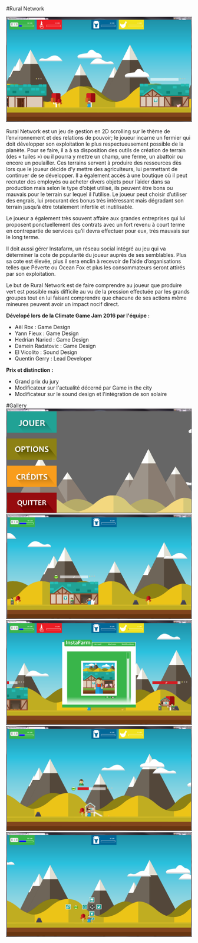 #Rural Network

![alt text](Screenshot/view.png)

Rural Network est un jeu de gestion en 2D scrolling sur le thème de l’environnement et des relations de pouvoir; le joueur incarne un fermier qui doit développer son exploitation le plus respectueusement possible de la planète. 
Pour se faire, il a à sa disposition des outils de création de terrain (des « tuiles ») ou il pourra y mettre un champ, une ferme, un abattoir ou encore un poulailler. Ces terrains servent à produire des ressources dès lors que le joueur décide d’y mettre des agriculteurs, lui permettant de continuer de se développer. 
Il a également accès à une boutique où il peut recruter des employés ou acheter divers objets pour l’aider dans sa production mais selon le type d’objet utilisé, ils peuvent être bons ou mauvais pour le terrain sur lequel il l’utilise. Le joueur peut choisir d’utiliser des engrais, lui procurant des bonus très intéressant mais dégradant son terrain jusqu’à être totalement infertile et inutilisable. 

Le joueur a également très souvent affaire aux grandes entreprises qui lui proposent ponctuellement des contrats avec un fort revenu à court terme en contrepartie de services qu’il devra effectuer pour eux, très mauvais sur le long terme. 

Il doit aussi gérer Instafarm, un réseau social intégré au jeu qui va déterminer la cote de popularité du joueur auprès de ses semblables. Plus sa cote est élevée, plus il sera enclin à recevoir de l’aide d’organisations telles que Péverte ou Ocean Fox et plus les consommateurs seront attirés par son exploitation. 

Le but de Rural Network est de faire comprendre au joueur que produire vert est possible mais difficile au vu de la pression effectuée par les grands groupes tout en lui faisant comprendre que chacune de ses actions même mineures peuvent avoir un impact nocif direct.

<b>Dévelopé lors de la Climate Game Jam 2016 par l'équipe :</b>
- Aël Rox : Game Design
- Yann Fieux : Game Design
- Hedrian Naried : Game Design
- Damein Radatovic : Game Design
- El Vicolito : Sound Design
- Quentin Gerry : Lead Developer

<b>Prix et distinction :</b>
  - Grand prix du jury
  - Modificateur sur l'actualité décerné par Game in the city
  - Modificateur sur le sound design et l'intégration de son solaire

#Gallery
![alt text](Screenshot/menu.png)
![alt text](Screenshot/barn.png)
![alt text](Screenshot/instaFarm.png)
![alt text](Screenshot/chicken.png)
![alt text](Screenshot/selectBuild.png)
